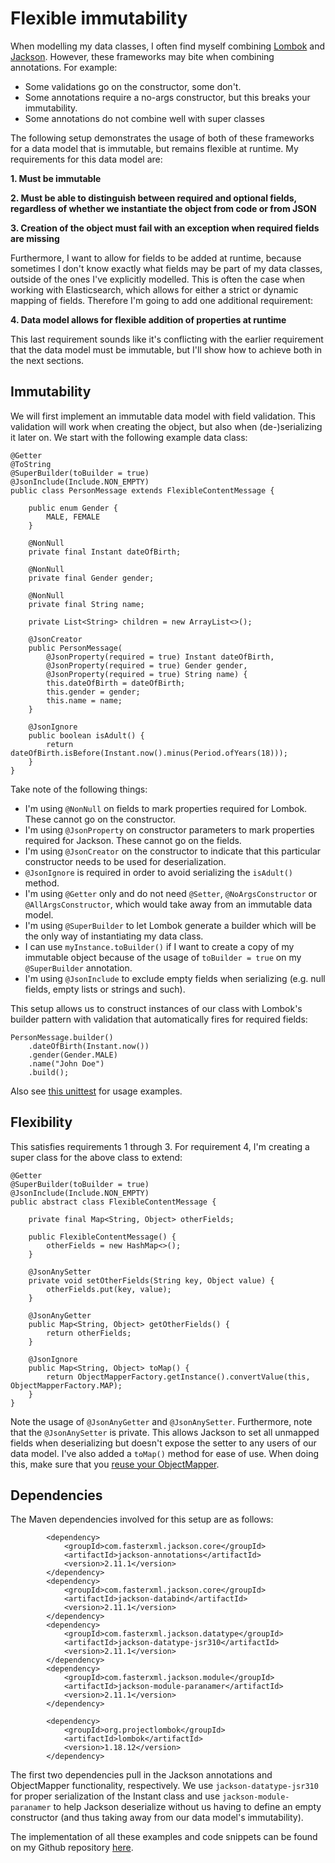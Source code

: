 # Flexible immutability

When modelling my data classes, I often find myself combining [Lombok][1] and [Jackson][2]. 
However, these frameworks may bite when combining annotations. For example: 
* Some validations go on the constructor, some don't.
* Some annotations require a no-args constructor, but this breaks your immutability.
* Some annotations do not combine well with super classes

The following setup demonstrates the usage of both of these frameworks for a data model that is immutable, but remains flexible at runtime. 
My requirements for this data model are:

**1\. Must be immutable**

**2\. Must be able to distinguish between required and optional fields, regardless of whether we instantiate the object from code or from JSON**

**3\. Creation of the object must fail with an exception when required fields are missing**

Furthermore, I want to allow for fields to be added at runtime, because sometimes I don't know exactly what fields may be part of my data classes, outside of the ones I've explicitly modelled. 
This is often the case when working with Elasticsearch, which allows for either a strict or dynamic mapping of fields. 
Therefore I'm going to add one additional requirement:

**4\. Data model allows for flexible addition of properties at runtime**

This last requirement sounds like it's conflicting with the earlier requirement that the data model must be immutable, but I'll show how to achieve both in the next sections.

## Immutability

We will first implement an immutable data model with field validation. 
This validation will work when creating the object, but also when (de-)serializing it later on.
We start with the following example data class:

```
@Getter
@ToString
@SuperBuilder(toBuilder = true)
@JsonInclude(Include.NON_EMPTY)
public class PersonMessage extends FlexibleContentMessage {

    public enum Gender {
        MALE, FEMALE
    }

    @NonNull
    private final Instant dateOfBirth;

    @NonNull
    private final Gender gender;

    @NonNull
    private final String name;

    private List<String> children = new ArrayList<>();

    @JsonCreator
    public PersonMessage(
        @JsonProperty(required = true) Instant dateOfBirth,
        @JsonProperty(required = true) Gender gender,
        @JsonProperty(required = true) String name) {
        this.dateOfBirth = dateOfBirth;
        this.gender = gender;
        this.name = name;
    }

    @JsonIgnore
    public boolean isAdult() {
        return dateOfBirth.isBefore(Instant.now().minus(Period.ofYears(18)));
    }
}
```

Take note of the following things:
- I'm using `@NonNull` on fields to mark properties required for Lombok. These cannot go on the constructor.
- I'm using `@JsonProperty` on constructor parameters to mark properties required for Jackson. These cannot go on the fields.
- I'm using `@JsonCreator` on the constructor to indicate that this particular constructor needs to be used for deserialization.
- `@JsonIgnore` is required in order to avoid serializing the `isAdult()` method.
- I'm using `@Getter` only and do not need `@Setter`, `@NoArgsConstructor` or `@AllArgsConstructor`, which would take away from an immutable data model.
- I'm using `@SuperBuilder` to let Lombok generate a builder which will be the only way of instantiating my data class.
- I can use `myInstance.toBuilder()` if I want to create a copy of my immutable object because of the usage of `toBuilder = true` on my `@SuperBuilder` annotation.
- I'm using `@JsonInclude` to exclude empty fields when serializing (e.g. null fields, empty lists or strings and such).

This setup allows us to construct instances of our class with Lombok's builder pattern with validation that automatically fires for required fields:

```
PersonMessage.builder()
    .dateOfBirth(Instant.now())
    .gender(Gender.MALE)
    .name("John Doe")
    .build();
```

Also see [this unittest][3] for usage examples.

## Flexibility

This satisfies requirements 1 through 3. For requirement 4, I'm creating a super class for the above class to extend:

```
@Getter
@SuperBuilder(toBuilder = true)
@JsonInclude(Include.NON_EMPTY)
public abstract class FlexibleContentMessage {

    private final Map<String, Object> otherFields;

    public FlexibleContentMessage() {
        otherFields = new HashMap<>();
    }

    @JsonAnySetter
    private void setOtherFields(String key, Object value) {
        otherFields.put(key, value);
    }

    @JsonAnyGetter
    public Map<String, Object> getOtherFields() {
        return otherFields;
    }

    @JsonIgnore
    public Map<String, Object> toMap() {
        return ObjectMapperFactory.getInstance().convertValue(this, ObjectMapperFactory.MAP);
    }
}
```

Note the usage of `@JsonAnyGetter` and `@JsonAnySetter`. Furthermore, note that the `@JsonAnySetter` is private. 
This allows Jackson to set all unmapped fields when deserializing but doesn't expose the setter to any users of our data model.
I've also added a `toMap()` method for ease of use. When doing this, make sure that you [reuse your ObjectMapper][4].

## Dependencies

The Maven dependencies involved for this setup are as follows:
```
        <dependency>
            <groupId>com.fasterxml.jackson.core</groupId>
            <artifactId>jackson-annotations</artifactId>
            <version>2.11.1</version>
        </dependency>
        <dependency>
            <groupId>com.fasterxml.jackson.core</groupId>
            <artifactId>jackson-databind</artifactId>
            <version>2.11.1</version>
        </dependency>
        <dependency>
            <groupId>com.fasterxml.jackson.datatype</groupId>
            <artifactId>jackson-datatype-jsr310</artifactId>
            <version>2.11.1</version>
        </dependency>
        <dependency>
            <groupId>com.fasterxml.jackson.module</groupId>
            <artifactId>jackson-module-paranamer</artifactId>
            <version>2.11.1</version>
        </dependency>

        <dependency>
            <groupId>org.projectlombok</groupId>
            <artifactId>lombok</artifactId>
            <version>1.18.12</version>
        </dependency>
```

The first two dependencies pull in the Jackson annotations and ObjectMapper functionality, respectively. 
We use `jackson-datatype-jsr310` for proper serialization of the Instant class and use `jackson-module-paranamer` to help Jackson deserialize without us having to define an empty constructor (and thus taking away from our data model's immutability).

The implementation of all these examples and code snippets can be found on my Github repository [here][5]. 

[1]: https://projectlombok.org
[2]: https://github.com/FasterXML/jackson
[3]: https://github.com/markkrijgsman/flexible-immutability/blob/master/src/test/java/nl/luminis/articles/flexibility/model/PersonMessageTest.java
[4]: https://fasterxml.github.io/jackson-databind/javadoc/2.6/com/fasterxml/jackson/databind/ObjectMapper.html
[5]: https://github.com/markkrijgsman/flexible-immutability
